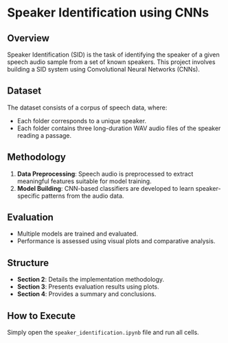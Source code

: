 # Speaker Identification using CNNs

## Overview

Speaker Identification (SID) is the task of identifying the speaker of a given speech audio sample from a set of known speakers. This project involves building a SID system using Convolutional Neural Networks (CNNs).

## Dataset

The dataset consists of a corpus of speech data, where:
- Each folder corresponds to a unique speaker.
- Each folder contains three long-duration WAV audio files of the speaker reading a passage.

## Methodology

1. **Data Preprocessing**: Speech audio is preprocessed to extract meaningful features suitable for model training.
2. **Model Building**: CNN-based classifiers are developed to learn speaker-specific patterns from the audio data.

## Evaluation

- Multiple models are trained and evaluated.
- Performance is assessed using visual plots and comparative analysis.

## Structure

- **Section 2**: Details the implementation methodology.
- **Section 3**: Presents evaluation results using plots.
- **Section 4**: Provides a summary and conclusions.

## How to Execute

Simply open the `speaker_identification.ipynb` file and run all cells.